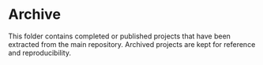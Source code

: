 # Archive

This folder contains completed or published projects that have been extracted from the main repository. Archived projects are kept for reference and reproducibility.